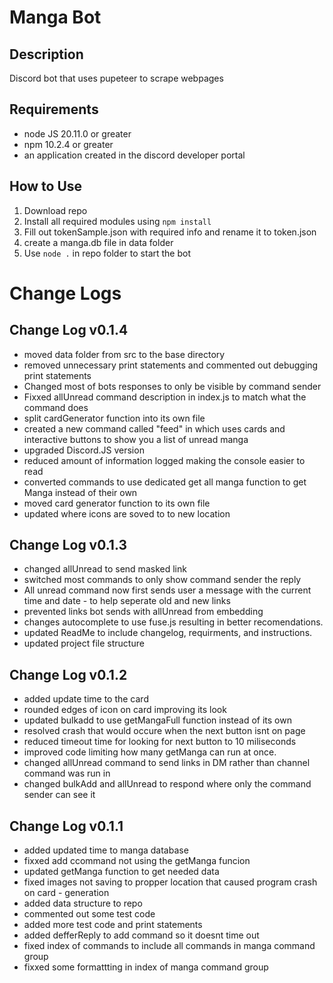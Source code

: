 # **Manga Bot**
## Description
Discord bot that uses pupeteer to scrape webpages

## Requirements
- node JS 20.11.0 or greater
- npm 10.2.4 or greater
- an application created in the discord developer portal


## How to Use
1. Download repo
2. Install all required modules using `npm install`
3. Fill out tokenSample.json with required info and rename it to token.json
4. create a manga.db file in data folder
5. Use `node .` in repo folder to start the bot

# **Change Logs**

## Change Log v0.1.4

- moved data folder from src to the base directory
- removed unnecessary print statements and commented out debugging print statements
- Changed most of bots responses to only be visible by command sender
- Fixxed allUnread command description in index.js to match what the command does
- split cardGenerator function into its own file
- created a new command called "feed" in which uses cards and interactive buttons to show you a list of unread manga
- upgraded Discord.JS version
- reduced amount of information logged making the console easier to read
-  converted commands to use dedicated get all manga function to get Manga instead of their own
- moved card generator function to its own file
- updated where icons are soved to to new location

## Change Log v0.1.3

- changed allUnread to send masked link
- switched most commands to only show command sender the reply
- All unread command now first sends user a message with the current time and date - to help seperate old and new links
- prevented links bot sends with allUnread from embedding
- changes autocomplete to use fuse.js resulting in better recomendations. 
- updated ReadMe to include changelog, requirments, and instructions. 
- updated project file structure

## Change Log v0.1.2

- added update time to the card
- rounded edges of icon on card improving its look
- updated bulkadd to use getMangaFull function instead of its own
- resolved crash that would occure when the next button isnt on page
- reduced timeout time for looking for next button to 10 miliseconds
- improved code limiting how many getManga can run at once. 
- changed allUnread command to send links in DM rather than channel command was run in
- changed bulkAdd and allUnread to respond where only the command sender can see it

## Change Log v0.1.1

- added updated time to manga database
- fixxed add ccommand not using the getManga funcion
- updated getManga function to get needed data
- fixed images not saving to propper location that caused program crash on card - generation
- added data structure to repo
- commented out some test code
- added more test code and print statements
- added defferReply to add command so it doesnt time out
- fixed index of commands to include all commands in manga command group
- fixxed some formattting in index of manga command group
